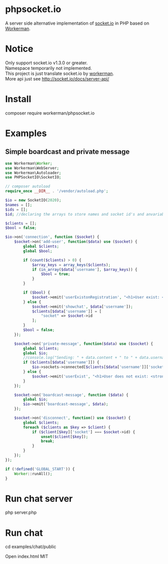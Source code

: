 # phpsocket.io
A server side alternative implementation of [socket.io](https://github.com/socketio/socket.io) in PHP based on [Workerman](https://github.com/walkor/Workerman).<br>

# Notice
Only support socket.io v1.3.0 or greater. <br>
Namespace temporarily not implemented.<br>
This project is just translate socket.io by [workerman](https://github.com/walkor/Workerman).<br>
More api just see http://socket.io/docs/server-api/ 

# Install
composer require workerman/phpsocket.io

# Examples
## Simple boardcast and private message
```php
use Workerman\Worker;
use Workerman\WebServer;
use Workerman\Autoloader;
use PHPSocketIO\SocketIO;

// composer autoload
require_once __DIR__ . '/vendor/autoload.php';

$io = new SocketIO(2020);
$names = [];
$ids = [];
$id; //declaring the arrays to store names and socket id's and anvariable id.

$clients = [];
$bool = false;

$io->on('connection', function ($socket) {
    $socket->on('add-user', function($data) use ($socket) {
        global $clients;
        global $bool;

        if (count($clients) > 0) {
            $array_keys = array_keys($clients);
            if (in_array($data['username'], $array_keys)) {
                $bool = true;
            }
        }

        if ($bool) {
            $socket->emit('userExistonRegistration', "<h1>User exist: <strong>" . $data['username'] . "</strong></h1>");
        } else {
            $socket->emit('showchat', $data['username']);
            $clients[$data['username']] = [
                "socket" => $socket->id
            ];
        }
        $bool = false;
    });

    $socket->on('private-message', function($data) use ($socket) {
        global $clients;
        global $io;
        //console.log("Sending: " + data.content + " to " + data.username + " from " + data.from);
        if ($clients[$data['username']]) {
            $io->sockets->connected[$clients[$data['username']]['socket']]->emit("add-message", $data);
        } else {
            $socket->emit('userExist', "<h1>User does not exist: <strong>" . $data['username'] . "</strong></h1>");
        }
    });

    $socket->on('boardcast-message', function ($data) {
        global $io;
        $io->emit('boardcast-message', $data);
    });

    $socket->on('disconnect', function() use ($socket) {
        global $clients;
        foreach ($clients as $key => $client) {
            if ($client[$key]['socket'] === $socket->id) {
                unset($client[$key]);
                break;
            }
        }
    });
});

if (!defined('GLOBAL_START')) {
    Worker::runAll();
}
```

# Run chat server
php server.php

# Run chat 
cd examples/chat/public

Open index.html
MIT
